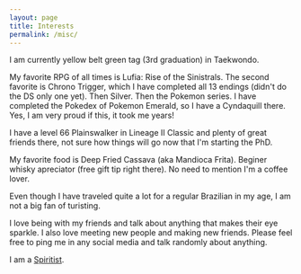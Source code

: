 ```yaml
---
layout: page
title: Interests
permalink: /misc/
---
```


I am currently yellow belt green tag (3rd graduation) in Taekwondo.

My favorite RPG of all times is Lufia: Rise of the Sinistrals.
The second favorite is Chrono Trigger, which I have completed all 13 endings (didn't do the
DS only one yet).
Then Silver. Then the Pokemon series. I have completed the Pokedex of Pokemon
Emerald, so I have a Cyndaquill there. Yes, I am very proud if this, it took me years!

I have a level 66 Plainswalker in Lineage II Classic and plenty of great friends there,
not sure how things will go now that I'm starting the PhD.

My favorite food is Deep Fried Cassava (aka Mandioca Frita). 
Beginer whisky apreciator (free gift tip right there).
No need to mention I'm a coffee lover. 

Even though I have traveled quite a lot for a regular Brazilian in my age,
I am not a big fan of turisting.

I love being with my friends and talk about anything that makes their eye sparkle.
I also love meeting new people and making new friends. Please feel free to ping me
in any social media and talk randomly about anything.

I am a [Spiritist](https://en.wikipedia.org/wiki/Spiritism).
